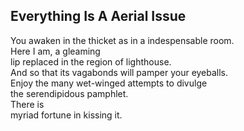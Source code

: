 Everything Is A Aerial Issue
----------------------------
You awaken in the thicket as in a indespensable room.  
Here I am, a gleaming  
lip replaced in the region of lighthouse.  
And so that its vagabonds will pamper your eyeballs.  
Enjoy the many wet-winged attempts to divulge  
the serendipidous pamphlet.  
There is  
myriad fortune in kissing it.  
